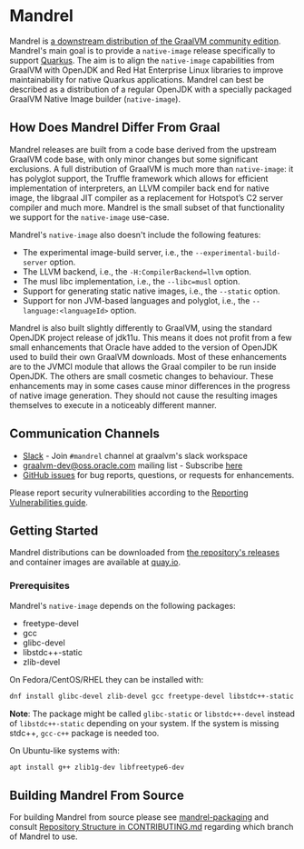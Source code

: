 # Mandrel

Mandrel is [a downstream distribution of the GraalVM community edition](https://developers.redhat.com/blog/2020/06/05/mandrel-a-community-distribution-of-graalvm-for-the-red-hat-build-of-quarkus/).
Mandrel's main goal is to provide a `native-image` release specifically to support [Quarkus](https://quarkus.io).
The aim is to align the `native-image` capabilities from GraalVM with OpenJDK and Red Hat Enterprise Linux libraries to improve maintainability for native Quarkus applications.
Mandrel can best be described as a distribution of a regular OpenJDK with a specially packaged GraalVM Native Image builder (`native-image`).

## How Does Mandrel Differ From Graal

Mandrel releases are built from a code base derived from the upstream GraalVM code base, with only minor changes but some significant exclusions. 
A full distribution of GraalVM is much more than `native-image`: it has polyglot support, the Truffle framework which allows for efficient implementation of interpreters, an LLVM compiler back end for native image, the libgraal JIT compiler as a replacement for Hotspot’s C2 server compiler and much more.
Mandrel is the small subset of that functionality we support for the `native-image` use-case.

Mandrel's `native-image` also doesn't include the following features:
* The experimental image-build server, i.e., the `--experimental-build-server` option.
* The LLVM backend, i.e., the `-H:CompilerBackend=llvm` option.
* The musl libc implementation, i.e., the `--libc=musl` option.
* Support for generating static native images, i.e., the `--static` option.
* Support for non JVM-based languages and polyglot, i.e., the `--language:<languageId>` option.

Mandrel is also built slightly differently to GraalVM, using the standard OpenJDK project release of jdk11u.
This means it does not profit from a few small enhancements that Oracle have added to the version of OpenJDK used to build their own GraalVM downloads.
Most of these enhancements are to the JVMCI module that allows the Graal compiler to be run inside OpenJDK.
The others are small cosmetic changes to behaviour.
These enhancements may in some cases cause minor differences in the progress of native image generation.
They should not cause the resulting images themselves to execute in a noticeably different manner.

## Communication Channels

* [Slack](https://www.graalvm.org/slack-invitation) - Join `#mandrel` channel at graalvm's slack workspace
* [graalvm-dev@oss.oracle.com](mailto:graalvm-dev@oss.oracle.com?subject=[MANDREL]) mailing list - Subscribe [here](https://oss.oracle.com/mailman/listinfo/graalvm-dev)
* [GitHub issues](https://github.com/graalvm/mandrel/issues) for bug reports, questions, or requests for enhancements.

Please report security vulnerabilities according to the [Reporting Vulnerabilities guide](https://www.oracle.com/corporate/security-practices/assurance/vulnerability/reporting.html).

## Getting Started

Mandrel distributions can be downloaded from [the repository's releases](https://github.com/graalvm/mandrel/releases)
and container images are available at [quay.io](https://quay.io/repository/quarkus/ubi-quarkus-mandrel-builder-image?tag=latest&tab=tags).

### Prerequisites

Mandrel's `native-image` depends on the following packages:
* freetype-devel
* gcc
* glibc-devel
* libstdc++-static
* zlib-devel

On Fedora/CentOS/RHEL they can be installed with:
```bash
dnf install glibc-devel zlib-devel gcc freetype-devel libstdc++-static
```

**Note**: The package might be called `glibc-static` or `libstdc++-devel` instead of `libstdc++-static` depending on your system.
If the system is missing stdc++, `gcc-c++` package is needed too.

On Ubuntu-like systems with:
```bash
apt install g++ zlib1g-dev libfreetype6-dev
```

## Building Mandrel From Source

For building Mandrel from source please see [mandrel-packaging](https://github.com/graalvm/mandrel-packaging)
and consult [Repository Structure in CONTRIBUTING.md](CONTRIBUTING.md#repository-structure) regarding which branch of Mandrel to use.

